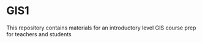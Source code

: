 # GIS1
This repository contains materials for an introductory level GIS course prep for teachers and students
